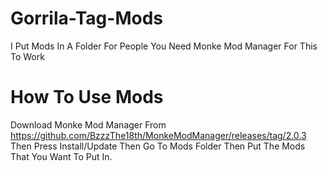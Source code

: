 # Gorrila-Tag-Mods
I Put Mods In A Folder For People
You Need Monke Mod Manager For This To Work


# How To Use Mods
Download Monke Mod Manager From https://github.com/BzzzThe18th/MonkeModManager/releases/tag/2.0.3
Then Press Install/Update Then Go To Mods Folder Then Put The Mods That You Want To Put In.
